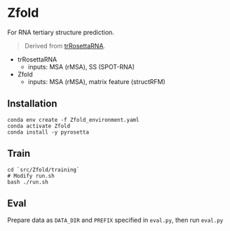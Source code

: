 # Zfold
For RNA tertiary structure prediction.

> Derived from [trRosettaRNA](https://yanglab.qd.sdu.edu.cn/trRosettaRNA/).


- trRosettaRNA
    - inputs: MSA (rMSA), SS (SPOT-RNA)
- Zfold
    - inputs: MSA (rMSA), matrix feature (structRFM)
    

## Installation
```shell
conda env create -f Zfold_environment.yaml
conda activate Zfold
conda install -y pyrosetta
```

## Train
```shel
cd `src/Zfold/training`
# Modify run.sh
bash ./run.sh
```
## Eval
Prepare data as `DATA_DIR` and `PREFIX` specified in `eval.py`, then run `eval.py`
